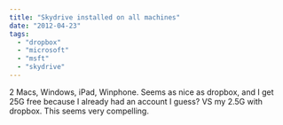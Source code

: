 ```yaml
---
title: "Skydrive installed on all machines"
date: "2012-04-23"
tags: 
  - "dropbox"
  - "microsoft"
  - "msft"
  - "skydrive"
---
```


2 Macs, Windows, iPad, Winphone. Seems as nice as dropbox, and I get 25G free because I already had an account I guess? VS my 2.5G with dropbox. This seems very compelling.
